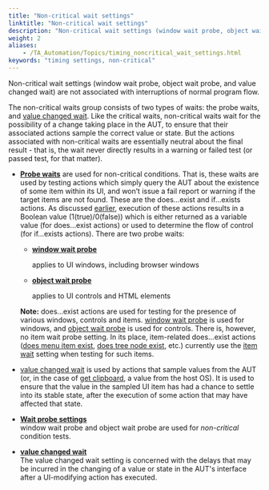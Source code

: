 ```yaml
--- 
title: "Non-critical wait settings"
linktitle: "Non-critical wait settings"
description: "Non-critical wait settings (window wait probe, object wait probe, and value changed wait) are not associated with interruptions of normal program flow."
weight: 2
aliases: 
    - /TA_Automation/Topics/timing_noncritical_wait_settings.html
keywords: "timing settings, non-critical"
---
```


Non-critical wait settings \(window wait probe, object wait probe, and value changed wait\) are not associated with interruptions of normal program flow.

The non-critical waits group consists of two types of waits: the probe waits, and [value changed wait](/TA_Automation/Topics/bis_value_changed_wait.html). Like the critical waits, non-critical waits wait for the possibility of a change taking place in the AUT, to ensure that their associated actions sample the correct value or state. But the actions associated with non-critical waits are essentially neutral about the final result - that is, the wait never directly results in a warning or failed test \(or passed test, for that matter\).

-   [**Probe waits**](/TA_Automation/Topics/timing_wait_probe_settings.html) are used for non-critical conditions. That is, these waits are used by testing actions which simply query the AUT about the existence of some item within its UI, and won’t issue a fail report or warning if the target items are not found. These are the does…exist and if…exists actions. As discussed [earlier](/TA_Automation/Topics/timing_classifying_actions.html#class_action_testing_actions), execution of these actions results in a Boolean value \(1\(true\)/0\(false\)\) which is either returned as a variable value \(for does…exist actions\) or used to determine the flow of control \(for if…exists actions\). There are two probe waits:

    -   **[window wait probe](/TA_Automation/Topics/bis_window_wait_probe.html)**

        applies to UI windows, including browser windows

    -   **[object wait probe](/TA_Automation/Topics/bis_object_wait_probe.html)**

        applies to UI controls and HTML elements

    **Note:** does…exist actions are used for testing for the presence of various windows, controls and items. [window wait probe](/TA_Automation/Topics/bis_window_wait_probe.html) is used for windows, and [object wait probe](/TA_Automation/Topics/bis_object_wait_probe.html) is used for controls. There is, however, no item wait probe setting. In its place, item-related does…exist actions \([does menu item exist](/TA_Automation/Topics/bia_does_menu_item_exist.html), [does tree node exist](/TA_Automation/Topics/bia_does_tree_node_exist.html), etc.\) currently use the [item wait](/TA_Automation/Topics/bis_item_wait.html) setting when testing for such items.

-   [value changed wait](/TA_Automation/Topics/timing_value_changed_wait.html) is used by actions that sample values from the AUT \(or, in the case of [get clipboard](/TA_Automation/Topics/bia_get_clipboard.html), a value from the host OS\). It is used to ensure that the value in the sampled UI item has had a chance to settle into its stable state, after the execution of some action that may have affected that state.


-   **[Wait probe settings](/TA_Automation/Topics/timing_wait_probe_settings.html)**  
 window wait probe and object wait probe are used for *non-critical* condition tests.
-   **[value changed wait](/TA_Automation/Topics/timing_value_changed_wait.html)**  
 The value changed wait setting is concerned with the delays that may be incurred in the changing of a value or state in the AUT's interface after a UI-modifying action has executed.


